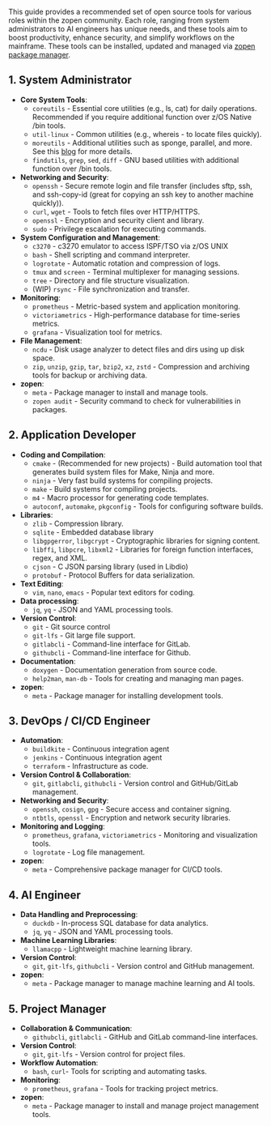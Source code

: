 This guide provides a recommended set of open source tools for various roles within the zopen community. Each role, ranging from system administrators to AI engineers has unique needs, and these tools aim to boost productivity, enhance security, and simplify workflows on the mainframe. These tools can be installed, updated and managed via [zopen package manager](/Guides/ThePackageManager).

## 1. **System Administrator**
   - **Core System Tools**: 
      - `coreutils` - Essential core utilities (e.g., ls, cat) for daily operations. Recommended if you require additional function over z/OS Native /bin tools.
      - `util-linux` - Common utilities (e.g., whereis - to locate files quickly).
      - `moreutils` - Additional utilities such as sponge, parallel, and more. See this [blog](https://rentes.github.io/unix/utilities/2015/07/27/moreutils-package/) for more details.
      - `findutils`, `grep`, `sed`, `diff` - GNU based utilities with additional function over /bin tools.
   - **Networking and Security**:
      - `openssh` - Secure remote login and file transfer (includes sftp, ssh, and ssh-copy-id (great for copying an ssh key to another machine quickly)).
      - `curl`, `wget` - Tools to fetch files over HTTP/HTTPS.
      - `openssl` - Encryption and security client and library. 
      - `sudo` - Privilege escalation for executing commands.
   - **System Configuration and Management**:
      - `c3270` - c3270 emulator to access ISPF/TSO via z/OS UNIX
      - `bash` - Shell scripting and command interpreter.
      - `logrotate` - Automatic rotation and compression of logs.
      - `tmux` and `screen` - Terminal multiplexer for managing sessions.
      - `tree` - Directory and file structure visualization.
      - (WIP) `rsync` - File synchronization and transfer.
   - **Monitoring**:
      - `prometheus` - Metric-based system and application monitoring.
      - `victoriametrics` - High-performance database for time-series metrics.
      - `grafana` - Visualization tool for metrics.
   - **File Management**:
      - `ncdu` - Disk usage analyzer to detect files and dirs using up disk space.
      - `zip`, `unzip`, `gzip`, `tar`, `bzip2`, `xz`, `zstd` - Compression and archiving tools for backup or archiving data.
   - **zopen**:
      - `meta` - Package manager to install and manage tools.
      - `zopen audit` - Security command to check for vulnerabilities in packages.

## 2. **Application Developer**
   - **Coding and Compilation**:
      - `cmake` - (Recommended for new projects) - Build automation tool that generates build system files for Make, Ninja and more.
      - `ninja` - Very fast build systems for compiling projects.
      - `make` -  Build systems for compiling projects.
      - `m4` - Macro processor for generating code templates.
      - `autoconf`, `automake`, `pkgconfig` - Tools for configuring software builds.
   - **Libraries**:
      - `zlib` - Compression library.
      - `sqlite` - Embedded database library
      - `libgpgerror`, `libgcrypt` - Cryptographic libraries for signing content.
      - `libffi`, `libpcre`, `libxml2` - Libraries for foreign function interfaces, regex, and XML.
      - `cjson` - C JSON parsing library (used in Libdio)
      - `protobuf` - Protocol Buffers for data serialization.
   - **Text Editing**:
      - `vim`, `nano`, `emacs` - Popular text editors for coding.
   - **Data processing**:
      - `jq`, `yq` - JSON and YAML processing tools.
   - **Version Control**:
      - `git` - Git source control
      - `git-lfs` - Git large file support.
      - `gitlabcli` - Command-line interface for GitLab.
      - `githubcli` - Command-line interface for Github.
   - **Documentation**:
      - `doxygen` - Documentation generation from source code.
      - `help2man`, `man-db` - Tools for creating and managing man pages.
   - **zopen**:
      - `meta` - Package manager for installing development tools.

## 3. **DevOps / CI/CD Engineer**
   - **Automation**:
      - `buildkite` - Continuous integration agent
      - `jenkins` - Continuous integration agent
      - `terraform` - Infrastructure as code.
   - **Version Control & Collaboration**:
      - `git`, `gitlabcli`, `githubcli` - Version control and GitHub/GitLab management.
   - **Networking and Security**:
      - `openssh`, `cosign`, `gpg` - Secure access and container signing.
      - `ntbtls`, `openssl` - Encryption and network security libraries.
   - **Monitoring and Logging**:
      - `prometheus`, `grafana`, `victoriametrics` - Monitoring and visualization tools.
      - `logrotate` - Log file management.
   - **zopen**:
      - `meta` - Comprehensive package manager for CI/CD tools.

## 4. **AI Engineer**
   - **Data Handling and Preprocessing**:
      - `duckdb` - In-process SQL database for data analytics.
      - `jq`, `yq` - JSON and YAML processing tools.
   - **Machine Learning Libraries**:
      - `llamacpp` - Lightweight machine learning library.
   - **Version Control**:
      - `git`, `git-lfs`, `githubcli` - Version control and GitHub management.
   - **zopen**:
      - `meta` - Package manager to manage machine learning and AI tools.

## 5. **Project Manager**
   - **Collaboration & Communication**:
      - `githubcli`, `gitlabcli` - GitHub and GitLab command-line interfaces.
   - **Version Control**:
      - `git`, `git-lfs` - Version control for project files.
   - **Workflow Automation**:
      - `bash`, `curl`- Tools for scripting and automating tasks.
   - **Monitoring**:
      - `prometheus`, `grafana` - Tools for tracking project metrics.
   - **zopen**:
      - `meta` - Package manager to install and manage project management tools.

